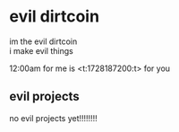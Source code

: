 # evil dirtcoin

im the evil dirtcoin<br />
i make evil things

12:00am for me is <t:1728187200:t> for you

## evil projects

no evil projects yet!!!!!!!!
